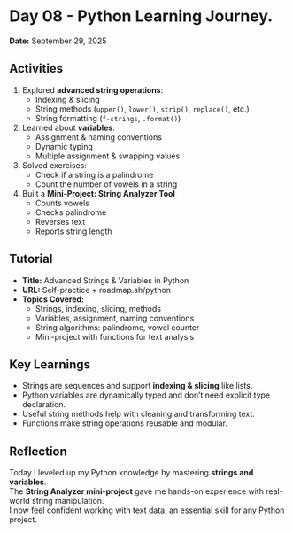 # Day 08 - Python Learning Journey.

**Date:** September 29, 2025

## Activities

1. Explored **advanced string operations**:
   - Indexing & slicing
   - String methods (`upper()`, `lower()`, `strip()`, `replace()`, etc.)
   - String formatting (`f-strings`, `.format()`)
2. Learned about **variables**:
   - Assignment & naming conventions
   - Dynamic typing
   - Multiple assignment & swapping values
3. Solved exercises:
   - Check if a string is a palindrome
   - Count the number of vowels in a string
4. Built a **Mini-Project: String Analyzer Tool**
   - Counts vowels
   - Checks palindrome
   - Reverses text
   - Reports string length

## Tutorial

- **Title:** Advanced Strings & Variables in Python
- **URL:** Self-practice + roadmap.sh/python
- **Topics Covered:**
  - Strings, indexing, slicing, methods
  - Variables, assignment, naming conventions
  - String algorithms: palindrome, vowel counter
  - Mini-project with functions for text analysis

## Key Learnings

- Strings are sequences and support **indexing & slicing** like lists.
- Python variables are dynamically typed and don’t need explicit type declaration.
- Useful string methods help with cleaning and transforming text.
- Functions make string operations reusable and modular.

## Reflection

Today I leveled up my Python knowledge by mastering **strings and variables**.  
The **String Analyzer mini-project** gave me hands-on experience with real-world string manipulation.  
I now feel confident working with text data, an essential skill for any Python project.
